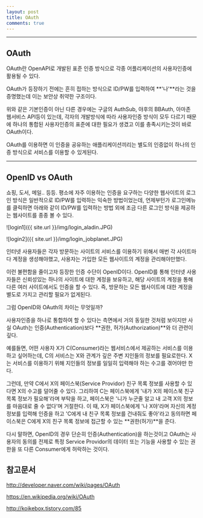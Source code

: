 ```yaml
---
layout: post
title: OAuth
comments: true
---
```


----

## OAuth

OAuth란 OpenAPI로 개발된 표준 인증 방식으로 각종 어플리케이션의 사용자인증에 활용될 수 있다.

OAuth가 등장하기 전에는 흔히 접하는 방식으로 ID/PW를 입력하여 **'나'**라는 것을 증명했는데 이는 보안상 취약한 구조이다.

위와 같은 기본인증이 아닌 다른 경우에는 구글의 AuthSub, 야후의 BBAuth, 아마존 웹서비스 API등이 있는데, 각자의 개발방식에 따라 사용자인증 방식이 모두 다르기 때문에 하나의 통합된 사용자인증의 표준에 대한 필요가 생겼고 이를 충족시키는것이 바로 OAuth이다.

OAuth를 이용하면 이 인증을 공유하는 애플리케이션끼리는 별도의 인증없이 하나의 인증 방식으로 서비스를 이용할 수 있게된다.

----

## OpenID vs OAuth

쇼핑, 도서, 메일.. 등등. 평소에 자주 이용하는 인증을 요구하는 다양한 웹사이트의 로그인 방식은 일반적으로 ID/PW를 입력하는 익숙한 방법이었는데, 언제부턴가 로그인메뉴를 클릭하면 아래와 같이 ID/PW를 입력하는 방법 외에 조금 다른 로그인 방식을 제공하는 웹사이트를 종종 볼 수 있다.

![login1]({{ site.url }}/img/login_aladin.JPG)

![login2]({{ site.url }}/img/login_jobplanet.JPG)

인터넷 사용자들은 각자 방문하는 사이트의 서비스를 이용하기 위해서 매번 각 사이트마다 계정을 생성해야했고, 사용자는 가입한 모든 웹사이트의 계정을 관리해야만했다.

이런 불편함을 줄이고자 등장한 인증 수단이 OpenID이다. OpenID를 통해 인터넷 사용자들은 신뢰성있는 하나의 사이트에 대한 계정을 보유하고, 해당 사이트의 계정을 통해 다른 여러 사이트에서도 인증을 할 수 있다. 즉, 방문하는 모든 웹사이트에 대한 계정을 별도로 가지고 관리할 필요가 없게된다.



그럼 OpenID와 OAuth의 차이는 무엇일까?

사용자인증을 하나로 통합하여 할 수 있다는 측면에서 거의 동일한 것처럼 보이지만 사실 OAuth는 인증(Authentication)보다 **권한, 허가(Authorization)**와 더 관련이 깊다.

예를들면, 어떤 사용자 X가 C(Consumer)라는 웹서비스에서 제공하는 서비스를 이용하고 싶어하는데, C의 서비스는 X와 관계가 깊은 주변 지인들의 정보를 필요로한다. X는 서비스를 이용하기 위해 지인들의 정보를 일일히 입력해야 하는 수고를 겪어야만 한다.

그런데, 만약 C에서 X의 페이스북(Service Providor) 친구 목록 정보를 사용할 수 있다면 X의 수고를 덜어줄 수 있다. 그리하여 C는 페이스북에게 '내가 X의 페이스북 친구 목록 정보가 필요해'라며 부탁을 하고, 페이스북은 '니가 누군줄 알고 내 고객 X의 정보를 마음대로 줄 수 없다'며 거절한다. 이 때, X가 페이스북에게 '나 X야'라며 자신의 계정 정보를 입력해 인증을 하고 'C에게 내 친구 목록 정보를 건내줘도 좋아'라고 동의하면 페이스북은 C에게 X의 친구 목록 정보에 접근할 수 있는 **권한(허가)**을 준다.

다시 말하면, OpenID의 경우 단순히 인증(Authentication)을 하는것이고 OAuth는 사용자의 동의를 전제로 특정 Service Providor의 데이터 또는 기능을 사용할 수 있는 권한을 또 다른 Consumer에게 허락하는 것이다.











## 참고문서
http://developer.naver.com/wiki/pages/OAuth

https://en.wikipedia.org/wiki/OAuth

http://koikebox.tistory.com/85
